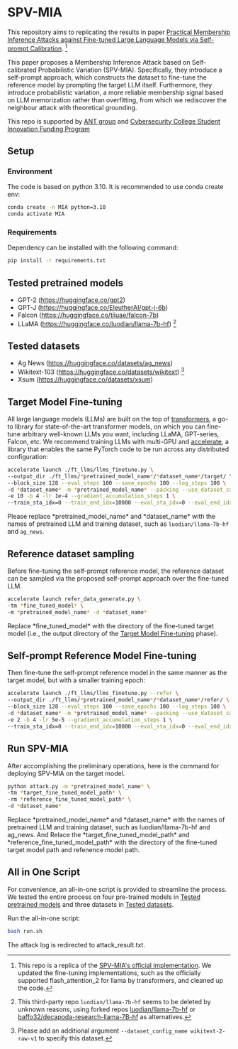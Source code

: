 # SPV-MIA

This repository aims to replicating the results in paper  [Practical Membership Inference Attacks against Fine-tuned Large Language Models via Self-prompt Calibration](https://arxiv.org/abs/2311.06062). [^1]

[^1]: This repo is a replica of the [SPV-MIA's official implementation](https://github.com/tsinghua-fib-lab/ANeurIPS2024_SPV-MIA). We updated the fine-tuning implementations, such as the officially supported flash_attention_2 for llama by transformers, and cleaned up the code.

This paper proposes a Membership Inference Attack based on Self-calibrated Probabilistic Variation (SPV-MIA). Specifically, they introduce a self-prompt approach, which constructs the dataset to fine-tune the reference model by prompting the target LLM itself. Furthermore, they introduce probabilistic variation, a more reliable membership signal based on LLM memorization rather than overfitting, from which we rediscover the neighbour attack with theoretical grounding.

This repo is supported by [ANT group](https://www.antgroup.com/) and [Cybersecurity College Student Innovation Funding Program](https://zzjh.org.cn/#/)

## Setup

### Environment
The code is based on python 3.10. It is recommended to use conda create env:

```bash
conda create -n MIA python=3.10
conda activate MIA
```

### Requirements

Dependency can be installed with the following command:

```bash
pip install -r requirements.txt
```

## Tested pretrained models
- GPT-2 (https://huggingface.co/gpt2)
- GPT-J (https://huggingface.co/EleutherAI/gpt-j-6b)
- Falcon (https://huggingface.co/tiiuae/falcon-7b)
- LLaMA (https://huggingface.co/luodian/llama-7b-hf) [^2]

[^2]: This third-party repo `luodian/llama-7b-hf` seems to be deleted by unknown reasons, using forked repos [luodian/llama-7b-hf](https://huggingface.co/luodian/llama-7b-hf) or [baffo32/decapoda-research-llama-7B-hf](https://huggingface.co/baffo32/decapoda-research-llama-7B-hf) as alternatives.

## Tested datasets
- Ag News (https://huggingface.co/datasets/ag_news)
- Wikitext-103 (https://huggingface.co/datasets/wikitext) [^3]
- Xsum (https://huggingface.co/datasets/xsum)

[^3]: Please add an additional argument `--dataset_config_name wikitext-2-raw-v1` to specify this dataset.

## Target Model Fine-tuning
  All large language models (LLMs) are built on the top of [transformers](https://huggingface.co/docs/transformers/index), 
  a go-to library for state-of-the-art transformer models, on which you can fine-tune arbitrary well-known LLMs you want,
  including LLaMA, GPT-series, Falcon, etc.
  We recommend training LLMs with multi-GPU and [accelerate](https://huggingface.co/docs/accelerate/index), 
  a library that enables the same PyTorch code to be run across any distributed configuration:
  ```bash
accelerate launch ./ft_llms/llms_finetune.py \
--output_dir ./ft_llms/*pretrained_model_name*/*dataset_name*/target/ \
--block_size 128 --eval_steps 100 --save_epochs 100 --log_steps 100 \
-d *dataset_name* -m *pretrained_model_name* --packing --use_dataset_cache \
-e 10 -b 4 -lr 1e-4 --gradient_accumulation_steps 1 \
--train_sta_idx=0 --train_end_idx=10000 --eval_sta_idx=0 --eval_end_idx=1000
  ```
Please replace \*pretrained_model_name\* and \*dataset_name\* with the names of pretrained LLM and training dataset, such as `luodian/llama-7b-hf` and `ag_news`.

## Reference dataset sampling
  Before fine-tuning the self-prompt reference model, the reference dataset can be sampled via the proposed self-prompt approach over the fine-tuned LLM. 
  ```bash
  accelerate launch refer_data_generate.py \
-tm *fine_tuned_model* \
-m *pretrained_model_name* -d *dataset_name*
  ```
  Replace \*fine_tuned_model\* with the directory of the fine-tuned target model (i.e., the output directory of 
  the [Target Model Fine-tuning](#target-model-fine-tuning) phase). 

## Self-prompt Reference Model Fine-tuning
 Then fine-tune the self-prompt reference model in the same manner as the target model, but with a smaller training epoch:
```bash
accelerate launch ./ft_llms/llms_finetune.py --refer \
--output_dir ./ft_llms/*pretrained_model_name*/*dataset_name*/refer/ \
--block_size 128 --eval_steps 100 --save_epochs 100 --log_steps 100 \
-d *dataset_name* -m *pretrained_model_name* --packing --use_dataset_cache \
-e 2 -b 4 -lr 5e-5 --gradient_accumulation_steps 1 \
--train_sta_idx=0 --train_end_idx=10000 --eval_sta_idx=0 --eval_end_idx=1000
```


## Run SPV-MIA
After accomplishing the preliminary operations, here is the command for deploying SPV-MIA on the target model.
```bash
python attack.py -m *pretrained_model_name* \
-tm *target_fine_tuned_model_path* \
-rm *reference_fine_tuned_model_path* \
-d *dataset_name* 
```
  Replace \*pretrained_model_name\* and \*dataset_name\* with the names of pretrained LLM and training dataset, such as luodian/llama-7b-hf and ag_news. And Relace the \*target_fine_tuned_model_path\* and \*reference_fine_tuned_model_path\* with the directory of the fine-tuned target model path and refenence model path. 

## All in One Script
For convenience, an all-in-one script is provided to streamline the process. We tested the entire process on four pre-trained models in [Tested pretrained models](#tested-pretrained-models) and three datasets in [Tested datasets](#tested-datasets).

Run the all-in-one script:
```bash
bash run.sh
```
The attack log is redirected to attack_result.txt.
